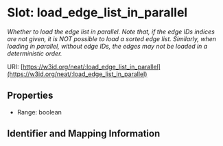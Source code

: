 # Slot: load_edge_list_in_parallel
_Whether to load the edge list in parallel. Note that, if the edge IDs indices are not given, it is NOT possible to load a sorted edge list. Similarly, when loading in parallel, without edge IDs, the edges may not be loaded in a deterministic order._


URI: [https://w3id.org/neat/:load_edge_list_in_parallel](https://w3id.org/neat/:load_edge_list_in_parallel)



<!-- no inheritance hierarchy -->


## Properties

 * Range: boolean



## Identifier and Mapping Information





